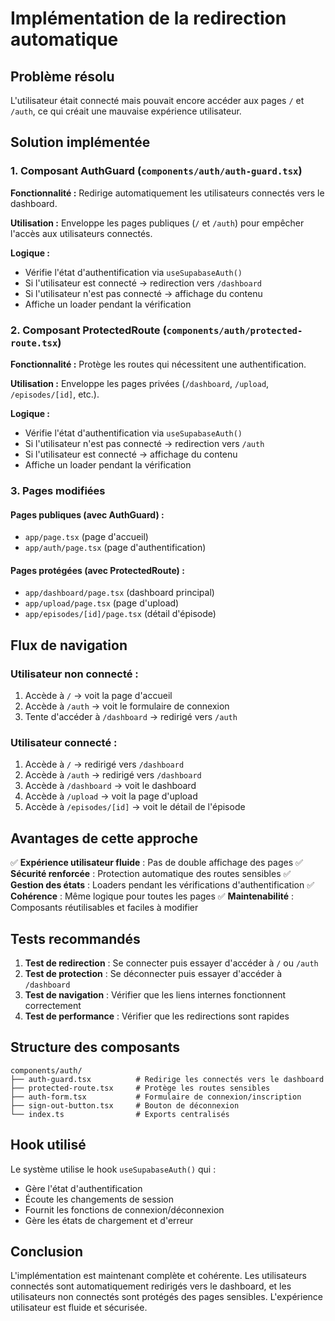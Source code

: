# Implémentation de la redirection automatique

## Problème résolu

L'utilisateur était connecté mais pouvait encore accéder aux pages `/` et `/auth`, ce qui créait une mauvaise expérience utilisateur.

## Solution implémentée

### 1. Composant AuthGuard (`components/auth/auth-guard.tsx`)

**Fonctionnalité :** Redirige automatiquement les utilisateurs connectés vers le dashboard.

**Utilisation :** Enveloppe les pages publiques (`/` et `/auth`) pour empêcher l'accès aux utilisateurs connectés.

**Logique :**
- Vérifie l'état d'authentification via `useSupabaseAuth()`
- Si l'utilisateur est connecté → redirection vers `/dashboard`
- Si l'utilisateur n'est pas connecté → affichage du contenu
- Affiche un loader pendant la vérification

### 2. Composant ProtectedRoute (`components/auth/protected-route.tsx`)

**Fonctionnalité :** Protège les routes qui nécessitent une authentification.

**Utilisation :** Enveloppe les pages privées (`/dashboard`, `/upload`, `/episodes/[id]`, etc.).

**Logique :**
- Vérifie l'état d'authentification via `useSupabaseAuth()`
- Si l'utilisateur n'est pas connecté → redirection vers `/auth`
- Si l'utilisateur est connecté → affichage du contenu
- Affiche un loader pendant la vérification

### 3. Pages modifiées

#### Pages publiques (avec AuthGuard) :
- `app/page.tsx` (page d'accueil)
- `app/auth/page.tsx` (page d'authentification)

#### Pages protégées (avec ProtectedRoute) :
- `app/dashboard/page.tsx` (dashboard principal)
- `app/upload/page.tsx` (page d'upload)
- `app/episodes/[id]/page.tsx` (détail d'épisode)

## Flux de navigation

### Utilisateur non connecté :
1. Accède à `/` → voit la page d'accueil
2. Accède à `/auth` → voit le formulaire de connexion
3. Tente d'accéder à `/dashboard` → redirigé vers `/auth`

### Utilisateur connecté :
1. Accède à `/` → redirigé vers `/dashboard`
2. Accède à `/auth` → redirigé vers `/dashboard`
3. Accède à `/dashboard` → voit le dashboard
4. Accède à `/upload` → voit la page d'upload
5. Accède à `/episodes/[id]` → voit le détail de l'épisode

## Avantages de cette approche

✅ **Expérience utilisateur fluide** : Pas de double affichage des pages
✅ **Sécurité renforcée** : Protection automatique des routes sensibles
✅ **Gestion des états** : Loaders pendant les vérifications d'authentification
✅ **Cohérence** : Même logique pour toutes les pages
✅ **Maintenabilité** : Composants réutilisables et faciles à modifier

## Tests recommandés

1. **Test de redirection** : Se connecter puis essayer d'accéder à `/` ou `/auth`
2. **Test de protection** : Se déconnecter puis essayer d'accéder à `/dashboard`
3. **Test de navigation** : Vérifier que les liens internes fonctionnent correctement
4. **Test de performance** : Vérifier que les redirections sont rapides

## Structure des composants

```
components/auth/
├── auth-guard.tsx          # Redirige les connectés vers le dashboard
├── protected-route.tsx     # Protège les routes sensibles
├── auth-form.tsx           # Formulaire de connexion/inscription
├── sign-out-button.tsx     # Bouton de déconnexion
└── index.ts                # Exports centralisés
```

## Hook utilisé

Le système utilise le hook `useSupabaseAuth()` qui :
- Gère l'état d'authentification
- Écoute les changements de session
- Fournit les fonctions de connexion/déconnexion
- Gère les états de chargement et d'erreur

## Conclusion

L'implémentation est maintenant complète et cohérente. Les utilisateurs connectés sont automatiquement redirigés vers le dashboard, et les utilisateurs non connectés sont protégés des pages sensibles. L'expérience utilisateur est fluide et sécurisée.
